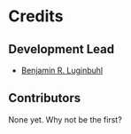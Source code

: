 # Credits

## Development Lead

* [Benjamin R. Luginbuhl](https://benluginbuhl.com)

## Contributors

None yet. Why not be the first?
